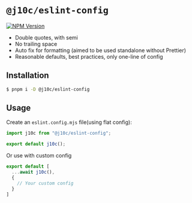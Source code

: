 # `@j10c/eslint-config`

[![NPM Version](https://img.shields.io/npm/v/%40j10c%2Feslint-config?style=social)](https://www.npmjs.com/package/@j10c/eslint-config)

- Double quotes, with semi
- No trailing space
- Auto fix for formatting (aimed to be used standalone without Prettier)
- Reasonable defaults, best practices, only one-line of config

## Installation

```sh
$ pnpm i -D @j10c/eslint-config
```

## Usage

Create an `eslint.config.mjs` file(using flat config):

```js
import j10c from "@j10c/eslint-config";

export default j10c();
```

Or use with custom config


```js
export default [
  ...await j10c(),
  {
    // Your custom config
  }
]
```
